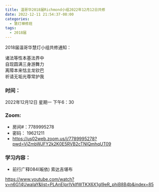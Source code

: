```yaml
---
title: 温哥华2018届Richmond小组2022年12月12日共修
date: 2022-12-11 21:54:37-08:00
categories:
  - 慧灯禅修班
tags:
  - 2018届
---
```

2018届温哥华慧灯小组共修通知：

诸法等性本基法界中\
自现圆满三身游舞力\
离障本来怙主龙钦巴\
祈请无垢光尊常护我

### 时间：

2022年12月12日 星期一 下午6：30

### Zoom:

* 房间#：7789995278
* 密码： 19621211
* <https://us02web.zoom.us/j/7789995278?pwd=VjZmbWJFY2k2K0E5RVB2cTNIQmhqUT09>

### 学习内容：

* 前行广释084(皈依) 索达吉堪布

<https://www.youtube.com/watch?v=n6G14UwaIaY&list=PLAnEIprIVklfWTKX6X1gI9eR_phiB8B4b&index=85>